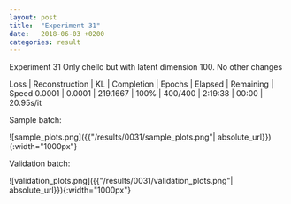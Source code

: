```yaml
---
layout: post
title:  "Experiment 31"
date:   2018-06-03 +0200
categories: result
---
```

Experiment 31
Only chello but with latent dimension 100. No other changes

Loss | Reconstruction | KL | Completion | Epochs | Elapsed | Remaining | Speed
0.0001 | 0.0001 | 219.1667 | 100% | 400/400 | 2:19:38 | 00:00 | 20.95s/it



Sample batch:

![sample_plots.png]({{"/results/0031/sample_plots.png"| absolute_url}}){:width="1000px"}

Validation batch:

![validation_plots.png]({{"/results/0031/validation_plots.png"| absolute_url}}){:width="1000px"}
